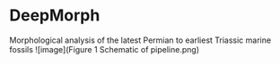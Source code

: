# DeepMorph
Morphological analysis of the latest Permian to earliest Triassic marine fossils
![image](Figure 1 Schematic of pipeline.png)
